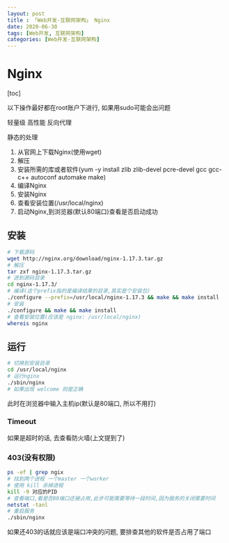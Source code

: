 ```yaml
---
layout: post
title : 「Web开发-互联网架构」 Nginx
date: 2020-06-30
tags: [Web开发, 互联网架构]
categories: [Web开发-互联网架构]
---
```


# Nginx
[toc]

以下操作最好都在root账户下进行, 如果用sudo可能会出问题

轻量级 高性能 反向代理

静态的处理

1. 从官网上下载Nginx(使用wget)
2. 解压
3. 安装所需的库或者软件(yum -y install zlib zlib-devel pcre-devel gcc gcc-c++ autoconf automake make)
4. 编译Nginx
5. 安装Nginx
6. 查看安装位置(/usr/local/nginx)
7. 启动Nginx,到浏览器(默认80端口)查看是否启动成功

## 安装

``` BASH
# 下载源码
wget http://nginx.org/download/nginx-1.17.3.tar.gz
# 解压
tar zxf nginx-1.17.3.tar.gz
# 进到源码目录
cd nginx-1.17.3/
# 编译(这个prefix指的是编译结果的目录,其实是个安装包)
./configure --prefix=/usr/local/nginx-1.17.3 && make && make install
# 安装
./configure && make && make install
# 查看安装位置(应该是 nginx: /usr/local/nginx)
whereis nginx
```

## 运行

``` BASH
# 切换到安装目录
cd /usr/local/nginx
# 运行nginx
./sbin/nginx
# 如果出现 welcome 则是正确
```

此时在浏览器中输入主机ip(默认是80端口, 所以不用打)

### Timeout

如果是超时的话, 去查看防火墙(上文提到了)

### 403(没有权限)

``` bash
ps -ef | grep ngix
# 找到两个进程 一个master 一个worker
# 使用 kill 杀掉进程 
kill -9 对应的PID
# 查看端口,看是否80端口还被占用,此步可能需要等待一段时间,因为服务的关闭需要时间 
netstat -tanl 
# 重启服务
./sbin/nginx
```

如果还403的话就应该是端口冲突的问题, 要排查其他的软件是否占用了端口
